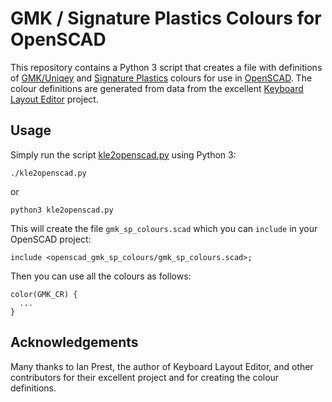 # GMK / Signature Plastics Colours for OpenSCAD
This repository contains a Python 3 script that creates a file with definitions of
[GMK/Uniqey](https://uniqey.net/) and [Signature Plastics](https://www.solutionsinplastic.com/)
colours for use in [OpenSCAD](https://www.openscad.org/). The colour definitions are generated
from data from the excellent [Keyboard Layout Editor](https://github.com/ijprest/keyboard-layout-editor)
project.

## Usage
Simply run the script [kle2openscad.py](https://github.com/piit79/openscad_gmk_sp_colours/blob/master/kle2openscad.py)
using Python 3:
```shell script
./kle2openscad.py
```
or
```shell script
python3 kle2openscad.py
```

This will create the file `gmk_sp_colours.scad` which you can `include` in your OpenSCAD project:
```
include <openscad_gmk_sp_colours/gmk_sp_colours.scad>;
```

Then you can use all the colours as follows:
```
color(GMK_CR) {
  ...
}
```

## Acknowledgements
Many thanks to Ian Prest, the author of Keyboard Layout Editor, and other contributors for their excellent
project and for creating the colour definitions.
